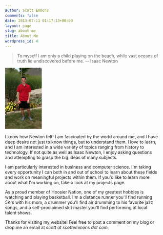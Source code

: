 ```yaml
---
author: Scott Emmons
comments: false
date: 2013-07-11 01:17:13+00:00
layout: page
slug: about-me
title: About Me
wordpress_id: 4
---
```


<blockquote>To myself I am only a child playing on the beach, while vast oceans of truth lie undiscovered before me. -- Isaac Newton</blockquote>




<img src="/assets/About-Me-Picture.jpg" alt="A Picture of Me" style="max-height: 200px;"/>

I know how Newton felt! I am fascinated by the world around me, and I have deep desire not just to know things, but to understand them. I love to learn, and I am interested in a wide variety of topics ranging from history to technology. If not quite as well as Isaac Newton, I enjoy asking questions and attempting to grasp the big ideas of many subjects.

I am particularly interested in business and computer science. I'm taking every opportunity I can both in and out of school to learn about these fields and work on meaningful projects within them. If you'd like to learn more about what I'm working on, take a look at my projects page.

As a proud member of Hoosier Nation, one of my greatest hobbies is watching and playing basketball. I'm a distance runner you'll find running 5K's with his mom, a drummer you'll find air drumming to his favorite jazz songs, and a self-proclaimed skit master you'll find performing at local talent shows.

Thanks for visiting my website! Feel free to post a comment on my blog or drop me an email at _scott at scottemmons dot com_.
